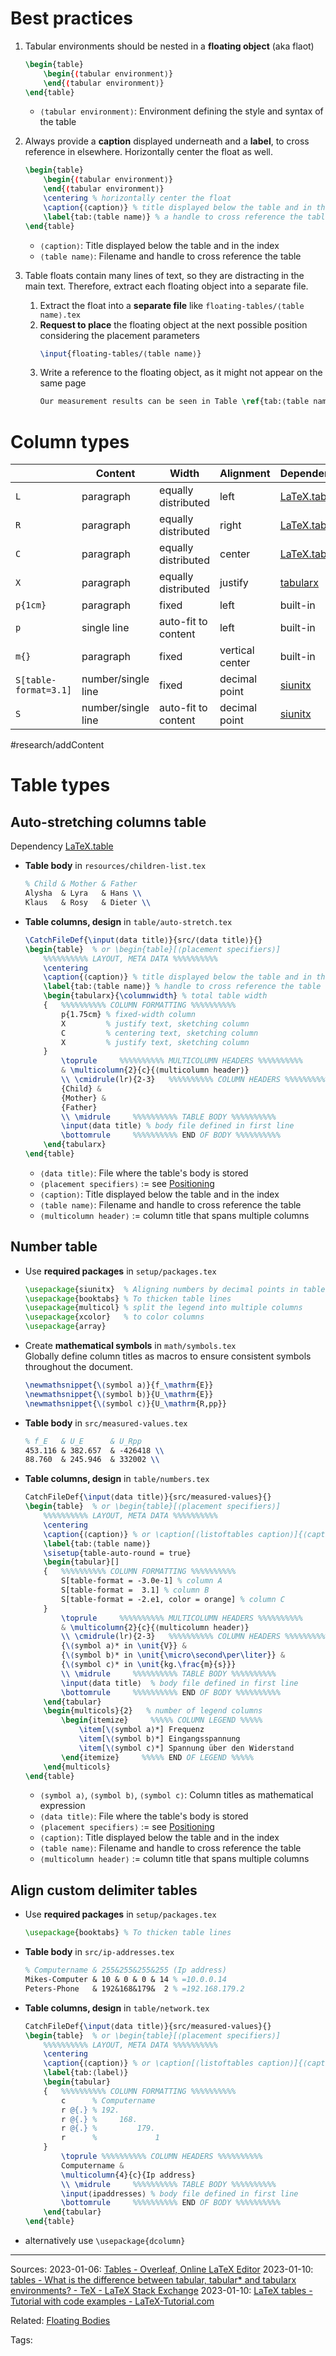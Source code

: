 # Best practices

1. Tabular environments should be nested in a **floating object** (aka flaot)
    ```latex
    \begin{table}
        \begin{⟨tabular environment⟩}
        \end{⟨tabular environment⟩}
    \end{table}
    ```

    - `⟨tabular environment⟩`: Environment defining the style and syntax of the table

2. Always provide a **caption** displayed underneath and a **label**, to cross reference in elsewhere. Horizontally center the float as well.
    ```latex
    \begin{table}
        \begin{⟨tabular environment⟩}
        \end{⟨tabular environment⟩}
        \centering % horizontally center the float
        \caption{⟨caption⟩} % title displayed below the table and in the index
        \label{tab:⟨table name⟩} % a handle to cross reference the table
    \end{table}
    ```

    - `⟨caption⟩`: Title displayed below the table and in the index
    - `⟨table name⟩`: Filename and handle to cross reference the table

3. Table floats contain many lines of text, so they are distracting in the main text. Therefore, extract each floating object into a separate file.

    1. Extract the float into a **separate file** like `floating-tables/⟨table name⟩.tex`
    2. **Request to place** the floating object at the next possible position considering the placement parameters
        ```latex
        \input{floating-tables/⟨table name⟩}
        ```
    3. Write a reference to the floating object, as it might not appear on the same page
        ```latex
        Our measurement results can be seen in Table \ref{tab:⟨table name⟩}.
        ```


# Column types

|                       | Content            | Width               | Alignment       | Dependency                                            |
| --------------------- | ------------------ | ------------------- | --------------- | ----------------------------------------------------- |
| `L`                   | paragraph          | equally distributed | left            | [LaTeX.table](https://github.com/Yetenol/latex.table) |
| `R`                   | paragraph          | equally distributed | right           | [LaTeX.table](https://github.com/Yetenol/latex.table) |
| `C`                   | paragraph          | equally distributed | center          | [LaTeX.table](https://github.com/Yetenol/latex.table) |
| `X`                   | paragraph          | equally distributed | justify         | [tabularx](https://texdoc.org/serve/tabularx/0)       |
| `p{1cm}`              | paragraph          | fixed               | left            | built-in                                              |
| `p`                   | single line        | auto-fit to content | left            | built-in                                              |
| `m{}`                 | paragraph          | fixed               | vertical center | built-in                                              |
| `S[table-format=3.1]` | number/single line | fixed               | decimal point   | [siunitx](https://texdoc.org/serve/siunitx/0)         |
| `S`                   | number/single line | auto-fit to content | decimal point   | [siunitx](https://texdoc.org/serve/siunitx/0)         |
#research/addContent 

# Table types

## Auto-stretching columns table

Dependency [LaTeX.table](https://github.com/Yetenol/latex.table)

- **Table body** in `resources/children-list.tex`  
    ```latex
    % Child & Mother & Father
    Alysha  & Lyra   & Hans \\
    Klaus   & Rosy   & Dieter \\
    ```

- **Table columns, design** in `table/auto-stretch.tex`
    ```latex
    \CatchFileDef{\input⟨data title⟩}{src/⟨data title⟩}{}
    \begin{table}  % or \begin{table}[⟨placement specifiers⟩]
        %%%%%%%%%% LAYOUT, META DATA %%%%%%%%%%
        \centering
        \caption{⟨caption⟩} % title displayed below the table and in the index
        \label{tab:⟨table name⟩} % handle to cross reference the table
        \begin{tabularx}{\columnwidth} % total table width
        {   %%%%%%%%%% COLUMN FORMATTING %%%%%%%%%%
            p{1.75cm} % fixed-width column
            X         % justify text, sketching column
            C         % centering text, sketching column
            X         % justify text, sketching column
        }
            \toprule     %%%%%%%%%% MULTICOLUMN HEADERS %%%%%%%%%%
            & \multicolumn{2}{c}{⟨multicolumn header⟩} 
            \\ \cmidrule(lr){2-3}   %%%%%%%%%% COLUMN HEADERS %%%%%%%%%%
            {Child} &
            {Mother} &
            {Father}
            \\ \midrule     %%%%%%%%%% TABLE BODY %%%%%%%%%%
            \input⟨data title⟩ % body file defined in first line
            \bottomrule     %%%%%%%%%% END OF BODY %%%%%%%%%%
        \end{tabularx}
    \end{table}
    ```

    - `⟨data title⟩`: File where the table's body is stored
    - `⟨placement specifiers⟩` := see [Positioning](#positioning)
    - `⟨caption⟩`: Title displayed below the table and in the index
    - `⟨table name⟩`: Filename and handle to cross reference the table
    - `⟨multicolumn header⟩` := column title that spans multiple columns

## Number table

- Use **required packages** in `setup/packages.tex`  
    ```latex
    \usepackage{siunitx}  % Aligning numbers by decimal points in table columns
    \usepackage{booktabs} % To thicken table lines
    \usepackage{multicol} % split the legend into multiple columns
    \usepackage{xcolor}   % to color columns
    \usepackage{array}
    ```

- Create **mathematical symbols** in `math/symbols.tex`  
    Globally define column titles as macros to ensure consistent symbols throughout the document.  
    ```latex
    \newmathsnippet{\⟨symbol a⟩}{f_\mathrm{E}}
    \newmathsnippet{\⟨symbol b⟩}{U_\mathrm{E}}
    \newmathsnippet{\⟨symbol c⟩}{U_\mathrm{R,pp}}
    ```

- **Table body** in `src/measured-values.tex`  
    ```latex
    % f_E   & U_E      & U_Rpp
    453.116 & 382.657  & -426418 \\
    88.760  & 245.946  & 332002 \\
    ```

- **Table columns, design** in `table/numbers.tex`
    ```latex
    CatchFileDef{\input⟨data title⟩}{src/measured-values}{}
    \begin{table}  % or \begin{table}[⟨placement specifiers⟩]
        %%%%%%%%%% LAYOUT, META DATA %%%%%%%%%%
        \centering
        \caption{⟨caption⟩} % or \caption[⟨listoftables caption⟩]{⟨caption⟩}
        \label{tab:⟨table name⟩}
        \sisetup{table-auto-round = true}
        \begin{tabular}[]
        {   %%%%%%%%%% COLUMN FORMATTING %%%%%%%%%%
            S[table-format = -3.0e-1] % column A
            S[table-format =  3.1] % column B
            S[table-format = -2.e1, color = orange] % column C
        }
            \toprule     %%%%%%%%%% MULTICOLUMN HEADERS %%%%%%%%%%
            & \multicolumn{2}{c}{⟨multicolumn header⟩} 
            \\ \cmidrule(lr){2-3}   %%%%%%%%%% COLUMN HEADERS %%%%%%%%%%
            {\⟨symbol a⟩* in \unit{V}} &
            {\⟨symbol b⟩* in \unit{\micro\second\per\liter}} &
            {\⟨symbol c⟩* in \unit{kg.\frac{m}{s}}}
            \\ \midrule     %%%%%%%%%% TABLE BODY %%%%%%%%%%
            \input⟨data title⟩  % body file defined in first line
            \bottomrule     %%%%%%%%%% END OF BODY %%%%%%%%%%
        \end{tabular}
        \begin{multicols}{2}   % number of legend columns
            \begin{itemize}     %%%%% COLUMN LEGEND %%%%%
                \item[\⟨symbol a⟩*] Frequenz
                \item[\⟨symbol b⟩*] Eingangsspannung
                \item[\⟨symbol c⟩*] Spannung über den Widerstand
            \end{itemize}     %%%%% END OF LEGEND %%%%%
        \end{multicols}
    \end{table}
    ```

    - `⟨symbol a⟩`, `⟨symbol b⟩`, `⟨symbol c⟩`: Column titles as mathematical expression
    - `⟨data title⟩`: File where the table's body is stored
    - `⟨placement specifiers⟩` := see [Positioning](#positioning)
    - `⟨caption⟩`: Title displayed below the table and in the index
    - `⟨table name⟩`: Filename and handle to cross reference the table
    - `⟨multicolumn header⟩` := column title that spans multiple columns

## Align custom delimiter tables

- Use **required packages** in `setup/packages.tex`  
    ```latex
    \usepackage{booktabs} % To thicken table lines
    ```

- **Table body** in `src/ip-addresses.tex`  
    ```latex
    % Computername & 255&255&255&255 (Ip address)
    Mikes-Computer & 10 & 0 & 0 & 14 % =10.0.0.14
    Peters-Phone   & 192&168&179&  2 % =192.168.179.2
    ```

- **Table columns, design** in `table/network.tex`
    ```latex
    CatchFileDef{\input⟨data title⟩}{src/measured-values}{}
    \begin{table}  % or \begin{table}[⟨placement specifiers⟩]
        %%%%%%%%%% LAYOUT, META DATA %%%%%%%%%%
        \centering
        \caption{⟨caption⟩} % or \caption[⟨listoftables caption⟩]{⟨caption⟩}
        \label{tab:⟨label⟩}
        \begin{tabular}
        {   %%%%%%%%%% COLUMN FORMATTING %%%%%%%%%%
            c      % Computername
            r @{.} % 192.
            r @{.} %     168.
            r @{.} %         179.
            r      %             1
        }
            \toprule %%%%%%%%%% COLUMN HEADERS %%%%%%%%%%
            Computername &
            \multicolumn{4}{c}{Ip address}
            \\ \midrule     %%%%%%%%%% TABLE BODY %%%%%%%%%%
            \input⟨ipaddresses⟩ % body file defined in first line
            \bottomrule     %%%%%%%%%% END OF BODY %%%%%%%%%%
        \end{tabular}
    \end{table}
    ```

- alternatively use `\usepackage{dcolumn}`


---


Sources:
2023-01-06: [Tables - Overleaf, Online LaTeX Editor](https://www.overleaf.com/learn/latex/Tables)
2023-01-10: [tables - What is the difference between tabular, tabular* and tabularx environments? - TeX - LaTeX Stack Exchange](https://tex.stackexchange.com/questions/341205/what-is-the-difference-between-tabular-tabular-and-tabularx-environments)
2023-01-10: [LaTeX tables - Tutorial with code examples - LaTeX-Tutorial.com](https://latex-tutorial.com/tutorials/tables/)

Related:
[Floating Bodies](Floating%20Bodies.md)

Tags:

